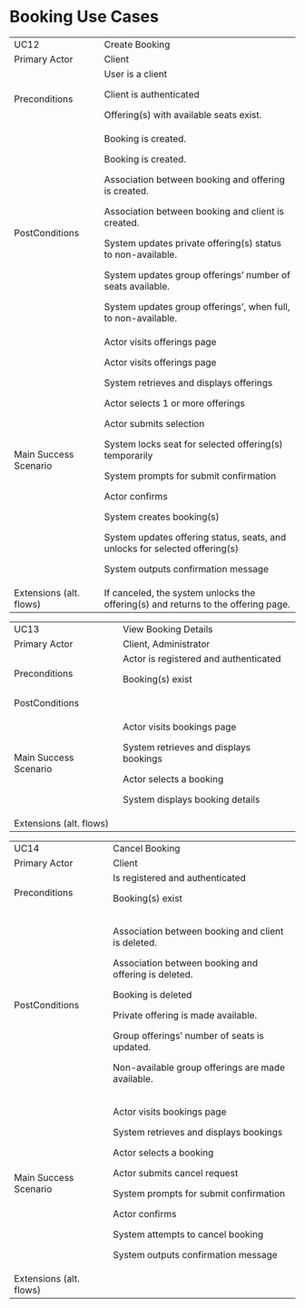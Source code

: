 # Booking Use Cases

<table>
  <tr>
   <td>UC12
   </td>
   <td>Create Booking
   </td>
  </tr>
  <tr>
   <td>Primary Actor
   </td>
   <td>Client
   </td>
  </tr>
  <tr>
   <td>Preconditions
   </td>
   <td>User is a client
<p>
Client is authenticated
<p>
Offering(s) with available seats exist.
   </td>
  </tr>
  <tr>
   <td>PostConditions
   </td>
   <td>Booking is created.
<p>
<p>Booking is created.
<p>Association between booking and offering is created.
<p>Association between booking and client is created.
<p>System updates private offering(s) status to non-available.
<p>System updates group offerings’ number of seats available. 
<p>System updates group offerings’, when full, to non-available. 

   </td>
  </tr>
  <tr>
   <td>Main Success Scenario
   </td>
   <td>Actor visits offerings page
<p>
<p>Actor visits offerings page
<p>System retrieves and displays offerings
<p>Actor selects 1 or more offerings
<p>Actor submits selection
<p>System locks seat for selected offering(s) temporarily
<p>System prompts for submit confirmation
<p>Actor confirms
<p>System creates booking(s)
<p>System updates offering status, seats, and unlocks for selected offering(s)
<p>System outputs confirmation message

   </td>
  </tr>
  <tr>
   <td>Extensions (alt. flows)
   </td>
   <td>If canceled, the system unlocks the offering(s) and returns to the offering page.
   </td>
  </tr>
</table>

<table>
  <tr>
   <td>UC13
   </td>
   <td>View Booking Details
   </td>
  </tr>
  <tr>
   <td>Primary Actor
   </td>
   <td>Client, Administrator
   </td>
  </tr>
  <tr>
   <td>Preconditions
   </td>
   <td>Actor is registered and authenticated
<p>Booking(s) exist
   </td>
  </tr>
  <tr>
   <td>PostConditions
   </td>
   <td>
   </td>
  </tr>
  <tr>
   <td>Main Success Scenario
   </td>
   <td>
<p>Actor visits bookings page
<p>
System retrieves and displays bookings
<p>
Actor selects a booking
<p>
System displays booking details
   </td>
  </tr>
  <tr>
   <td>Extensions (alt. flows)
   </td>
   <td>
   </td>
  </tr>
</table>

<table>
  <tr>
   <td>UC14
   </td>
   <td>Cancel Booking
   </td>
  </tr>
  <tr>
   <td>Primary Actor
   </td>
   <td>Client
   </td>
  </tr>
  <tr>
   <td>Preconditions
   </td>
   <td>Is registered and authenticated
<p>
Booking(s) exist
   </td>
  </tr>
  <tr>
   <td>PostConditions
   </td>
   <td>
<p>Association between booking and client is deleted.
<p>
Association between booking and offering is deleted.
<p>
Booking is deleted
<p>
Private offering is made available.
<p>
Group offerings’ number of seats is updated.
<p>
Non-available group offerings are made available.
   </td>
  </tr>
  <tr>
   <td>Main Success Scenario
   </td>
   <td>
<p>Actor visits bookings page
<p>System retrieves and displays bookings
<p>Actor selects a booking
<p>Actor submits cancel request
<p>System prompts for submit confirmation
<p>Actor confirms
<p>System attempts to cancel booking
<p>System outputs confirmation message

   </td>
  </tr>
  <tr>
   <td>Extensions (alt. flows)
   </td>
   <td>
   </td>
  </tr>
</table>
